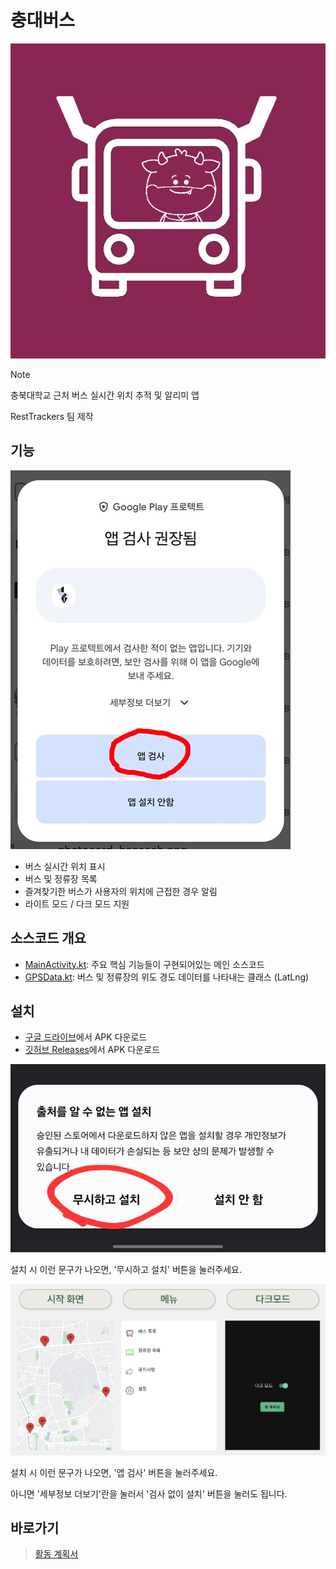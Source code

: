# 충대버스
![icon](https://github.com/MineEric64/ChungdaeBus/blob/main/KakaoTalk_20241126_164352372.png?raw=true)
> [!NOTE]
 > 충북대학교 근처 버스 실시간 위치 추적 및 알리미 앱
> 
RestTrackers 팀 제작

## 기능
![kaka2](https://github.com/MineEric64/ChungdaeBus/blob/main/kaka.png?raw=true)
- 버스 실시간 위치 표시
- 버스 및 정류장 목록
- 즐겨찾기한 버스가 사용자의 위치에 근접한 경우 알림
- 라이트 모드 / 다크 모드 지원

## 소스코드 개요
- [MainActivity.kt](https://github.com/MineEric64/ChungdaeBus/blob/main/app/src/main/java/com/ygwk/project_2/MainActivity.kt): 주요 핵심 기능들이 구현되어있는 메인 소스코드
- [GPSData.kt](https://github.com/MineEric64/ChungdaeBus/blob/main/app/src/main/java/com/ygwk/project_2/GPSData.kt): 버스 및 정류장의 위도 경도 데이터를 나타내는 클래스 (LatLng)

## 설치
- [구글 드라이브](https://drive.google.com/file/d/1I0wInFZp4BdWzYJjWUvw1u_pvOlzsorC/view?usp=sharing)에서 APK 다운로드
- [깃허브 Releases](https://github.com/MineEric64/ChungdaeBus/releases/download/v2.1/ChungdaeBusV2.apk)에서 APK 다운로드

![setup1](https://github.com/MineEric64/SIDBypass/blob/main/setup1.jpg?raw=true)

설치 시 이런 문구가 나오면, '무시하고 설치' 버튼을 눌러주세요.

![setup2](https://github.com/MineEric64/ChungdaeBus/blob/main/kaka2.png?raw=true)

설치 시 이런 문구가 나오면, '앱 검사' 버튼을 눌러주세요.

아니면 '세부정보 더보기'란을 눌러서 '검사 없이 설치' 버튼을 눌러도 됩니다.

## 바로가기
> [활동 계획서](https://www.notion.so/fliy/2024-2-RC-1173fd460a5780549399f2e8f625a192?pvs=4)
